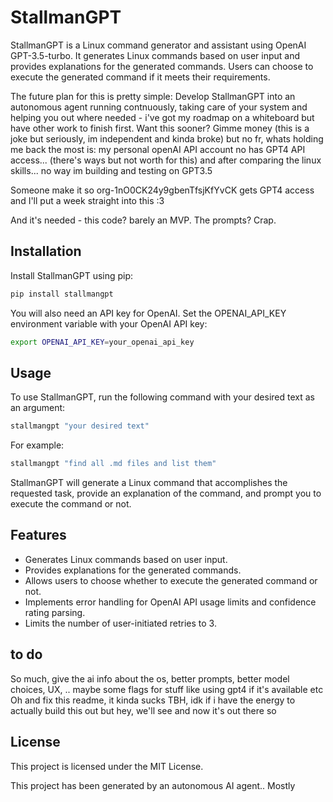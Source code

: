 # StallmanGPT

StallmanGPT is a Linux command generator and assistant using OpenAI GPT-3.5-turbo. It generates Linux commands based on user input and provides explanations for the generated commands. Users can choose to execute the generated command if it meets their requirements.

The future plan for this is pretty simple: Develop StallmanGPT into an autonomous agent running contnuously, taking care of your system and helping you out where needed - i've got my roadmap on a whiteboard but have other work to finish first. Want this sooner? Gimme money (this is a joke but seriously, im independent and kinda broke) but no fr, whats holding me back the most is: my personal openAI API account no has GPT4 API access...
(there's ways but not worth for this) and after comparing the linux skills... no way im building and testing on GPT3.5

Someone make it so org-1nO0CK24y9gbenTfsjKfYvCK gets GPT4 access and I'll put a week straight into this :3 

And it's needed - this code? barely an MVP. The prompts? Crap. 

## Installation

Install StallmanGPT using pip:

```bash
pip install stallmangpt
```

You will also need an API key for OpenAI. Set the OPENAI_API_KEY environment variable with your OpenAI API key:

```bash
export OPENAI_API_KEY=your_openai_api_key
```

## Usage

To use StallmanGPT, run the following command with your desired text as an argument:

```bash
stallmangpt "your desired text"
```

For example:

```bash
stallmangpt "find all .md files and list them"
```

StallmanGPT will generate a Linux command that accomplishes the requested task, provide an explanation of the command, and prompt you to execute the command or not.

## Features

* Generates Linux commands based on user input.
* Provides explanations for the generated commands.
* Allows users to choose whether to execute the generated command or not.
* Implements error handling for OpenAI API usage limits and confidence rating parsing.
* Limits the number of user-initiated retries to 3.

## to do

So much, give the ai info about the os, better prompts, better model choices, UX, .. maybe some flags for stuff like using gpt4 if it's available etc
Oh and fix this readme, it kinda sucks
TBH, idk if i have the energy to actually build this out but hey, we'll see and now it's out there so

## License

This project is licensed under the MIT License.

This project has been generated by an autonomous AI agent.. Mostly
